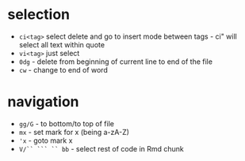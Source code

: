 # selection
* `ci<tag>` select delete and go to insert mode between tags - ci" will select all text within quote
* `vi<tag>` just select 
* `0dg` - delete from beginning of current line to end of the file
* `cw` - change to end of word
# navigation
* `gg/G` - to bottom/to top of file 
* `mx` - set mark for x (being a-zA-Z)
* `'x` - goto mark x
* `V/`` ``` `` bb` - select rest of code in Rmd chunk
